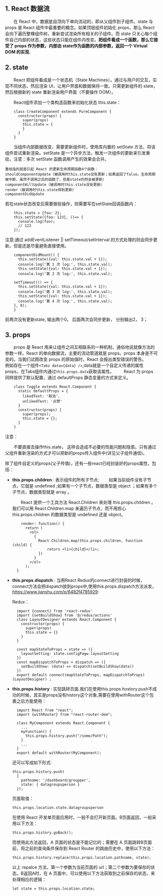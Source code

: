 ## 1. React 数据流
&emsp;&emsp;在 React 中，数据是自顶向下单向流动的，即从父组件到子组件。state 与 props 是 React 组件中最重要的概念。如果顶层组件初始化 props，那么 React 会向下遍历整棵组件树，重新尝试渲染所有相关的子组件。而 state 只关心每个组件自己内部的状态，这些状态只能在组件内改变。**把组件看成一个函数，那么它接受了 props 作为参数，内部由 state作为函数的内部参数，返回一个 Virtual DOM 的实现.**
## 2. state
&emsp;&emsp;React 把组件看成是一个状态机（State Machines）。通过与用户的交互，实现不同状态，然后渲染 UI，让用户界面和数据保持一致。只需更新组件的 state，然后根据新的 state 重新渲染用户界面（不要操作 DOM）。

&emsp;&emsp;React组件添加一个类构造函数来初始化状态 this.state：
```
    class CreateComponent extends PureComponent {
      constructor(props) {
        super(props)
        this.state = {
        }
      }
    }
```
&emsp;&emsp;当组件内部数据改变，需要更新组件时，使用库内置的 setState 方法，将该组件尝试重新渲染。setState 是一个异步方法，触发一次组件的更新来引发重绘，注意：多次 setState 函数调用产生的效果会合并。

    重绘指的就是引起 React 的更新生命周期函数4个函数：
    shouldComponentUpdate（被调用时this.state没有更新；如果返回了false，生命周期被中断，虽然不调用之后的函数了，但是state仍然会被更新）
    componentWillUpdate（被调用时this.state没有更新）
    render（被调用时this.state得到更新）
    componentDidUpdate

  若在state状态改变后需要做些操作，则需要写在setState回调函数内：
```
    this.state = {foo: 2};
    this.setState({foo: 123}, ()=> {
      console.log(foo);
      // 123
    });
```
注意:通过 addEventListener || setTimeout/setInterval 的方式处理的则会同步更新。但是还是尽量避免直接使用。
```
    componentDidMount() {
      this.setState({val: this.state.val + 1});
      console.log('第 1 次 log:', this.state.val);
      this.setState({val: this.state.val + 1});
      console.log('第 2 次 log:', this.state.val);

    setTimeout(() => {
      this.setState({val: this.state.val + 1});
      console.log('第 3 次 log:', this.state.val);   
      this.setState({val: this.state.val + 1});
      console.log('第 4 次 log:', this.state.val); 
    }, 0);
    }
```
前两次没有更新state, 输出两个0。
后面两次会同步更新， 分别输出2， 3；

## 3. props

&emsp;&emsp;props 是 React 用来让组件之间互相联系的一种机制，通俗地说就像方法的参数一样。React 的单向数据流，主要的流动管道就是 props。props 本身是不可变的。当我们试图改变 props 的原始值时，React 会报出类型错误的警告。
&emsp;&emsp;例如存在一个组件```<Tabs data={data} />```,data就是一个自定义传递的属性props，在Tabs组件内通过```this.props.data```获取该属性。
&emsp;&emsp;React 为 props 同样提供了默认配置，通过 defaultProps 静态变量的方式来定义。
```
    class Toggle extends React.Component {
      static defaultProps = {
        likedText: '取消',
        unlikedText: '点赞'
      }        
      constructor(props) {
        super(props);
        this.state = {};
      }
    }
```
注意：

&emsp;&emsp;不要直接去操作this.state， 这样会造成不必要的性能问题和隐患。只有通过父组件重新渲染的方式才可以把新的props传入组件中(详见父子组件通信)。

除了组件自定义的props(父子传值)，还有一些react已经封装好的props属性，包括：
- **this.props.children** : 表示组件的所有子节点;
  &emsp;&emsp;如果当前组件没有子节点，它就是 undefined ;如果有一个子节点，数据类型是 object ；如果有多个子节点，数据类型就是 array 。

  &emsp;&emsp;React 提供一个工具方法 React.Children 来处理 this.props.children 。我们可以用 React.Children.map 来遍历子节点，而不用担心 this.props.children 的数据类型是 undefined 还是 object。
  ```
      render: function() {
        return (
          <ol>
            {
              React.Children.map(this.props.children, function (child) {
                  return <li>{child}</li>;
              })
            }
          </ol>
        );
    }
  ```
- **this.props.dispatch** : 当用React Redux的connect进行封装的时候，connect方法会把dispatch放到props中,使用this.props.dispatch方法派发，https://www.jianshu.com/p/6482f4785929:

  Redux：
  ```
    import {connect} from 'react-redux'
    import {setBuildShow} from '@/redux/actions'
    class LayoutDesigner extends React.Component {
      constructor(props) {
        super(props)
        this.state = {}
      }
    }

    const mapStateToProps = state => ({
      layoutSetting: state.configPagw.layoutSetting
    })
    const mapDispatchToProps = dispatch => ({
      setBuildShow: (data) => dispatch(setBuildShow(data))
    })
    export default connect(mapStateToProps, mapDispatchToProps)(LayoutDesigner) ;
  ```
- **this.props.history** : 实现跳转页面.我们在使用this.props.hostory.push不成功的时候，其实是props没有history这个对象,需要在使用withRouter这个包裹之后方能使用：
  ```
    import React from "react";
    import {withRouter} from "react-router-dom";

    class MyComponent extends React.Component {
      ...
      myFunction() {
        this.props.history.push("/some/Path");
      }
      ...
    }
    export default withRouter(MyComponent);
  ```

  还可以写成如下形式:
  ```
  this.props.history.push(
    { 
      pathname: '/dashboard/groupper', 
      state: { datagroupsperson } 
    });
  ```

  页面取值：
  ```
  this.props.location.state.datagroupsperson
  ```

  在使用 React 开发单页面应用时，一般不会打开新页面。B页面返回，一般采用以下方法：
  ```
  this.props.history.goBack();
  ```

  而使用此方法返回，A 页面的状态是不能记忆的；需要在 A 页面跳转B页面前，将之前的查询条件保存到 React Router 的路由历史中，使用以下方法：
  ```
  this.props.history.replace(this.props.location.pathname, state);
  ```

  以上 repalce 方法，第一个参数为当前页面的 url；第二个参数为要保存的状态。B返回A时，在 A 页面中，可以使用以下方法获取到之前保存的状态，来处理相应的逻辑：
  ```
  let state = this.props.location.state;
  ```